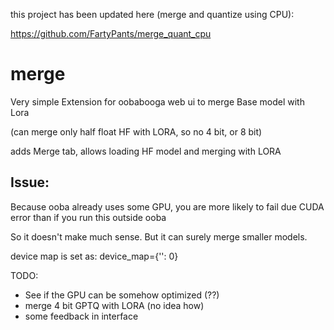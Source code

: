 
this project has been updated here (merge and quantize using CPU):

https://github.com/FartyPants/merge_quant_cpu

# merge
Very simple Extension for oobabooga web ui to merge Base model with Lora

(can merge only half float HF with LORA, so no 4 bit, or 8 bit)

adds Merge tab, allows loading HF model and merging with LORA


## Issue:
Because ooba already uses some GPU, you are more likely to fail due CUDA error than if you run this outside ooba

So it doesn't make much sense.
But it can surely merge smaller models.

device map is set as:
device_map={'': 0}


TODO:
- See if the GPU can be somehow optimized (??)
- merge 4 bit GPTQ with LORA (no idea how)
- some feedback in interface

